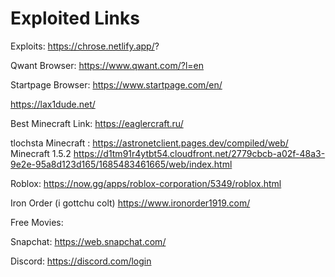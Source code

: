 # Exploited Links
Exploits:
https://chrose.netlify.app/?

Qwant Browser: https://www.qwant.com/?l=en

Startpage Browser: https://www.startpage.com/en/

https://lax1dude.net/

Best Minecraft Link: https://eaglercraft.ru/

tlochsta Minecraft : https://astronetclient.pages.dev/compiled/web/  
Minecraft 1.5.2 https://d1tm91r4ytbt54.cloudfront.net/2779cbcb-a02f-48a3-9e2e-95a8d123d165/1685483461665/web/index.html

Roblox: https://now.gg/apps/roblox-corporation/5349/roblox.html

Iron Order (i gottchu colt) https://www.ironorder1919.com/

Free Movies: 

Snapchat: https://web.snapchat.com/

Discord: https://discord.com/login

